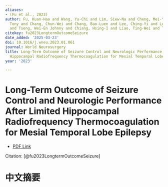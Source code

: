 ```yaml
---
aliases:
- (Fu et al., 2023)
author: Fu, Kuan-Hao and Wang, Yu-Chi and Lim, Siew-Na and Cheng, Mei-Yun and Wu,
  Tony and Chang, Chun-Wei and Chang, Bao-Luen and Lee, Ching-Yi and Lee, Chih-Hong
  and Tseng, Wei-En Johnny and Chiang, Hsing-I and Liao, Ting-Wei and Tu, Po-Hsun
citekey: fu2023LongtermOutcomeSeizure
date_added: '2025-03-23'
doi: 10.1016/j.wneu.2023.01.061
journal: World Neurosurgery
title: Long-Term Outcome of Seizure Control and Neurologic Performance After Limited
  Hippocampal Radiofrequency Thermocoagulation for Mesial Temporal Lobe Epilepsy
year: '2023'

---
```

# Long-Term Outcome of Seizure Control and Neurologic Performance After Limited Hippocampal Radiofrequency Thermocoagulation for Mesial Temporal Lobe Epilepsy
- [PDF Link](zotero://open-pdf/library/items/DK5R6494)

Citation: [@fu2023LongtermOutcomeSeizure]

# 中文摘要
